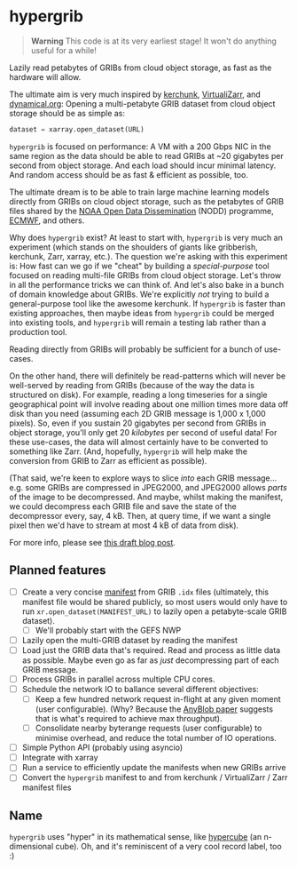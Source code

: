 # hypergrib

> **Warning**
> This code is at its very earliest stage! It won't do anything useful for a while!

Lazily read petabytes of GRIBs from cloud object storage, as fast as the hardware will allow.

The ultimate aim is very much inspired by [kerchunk](https://fsspec.github.io/kerchunk/), [VirtualiZarr](https://github.com/zarr-developers/VirtualiZarr), and [dynamical.org](https://dynamical.org): Opening a multi-petabyte GRIB dataset from cloud object storage should be as simple as:

```python
dataset = xarray.open_dataset(URL)
```

`hypergrib` is focused on performance: A VM with a 200 Gbps NIC in the same region as the data should be able to read GRIBs at ~20 gigabytes per second from object storage. And each load should incur minimal latency. And random access should be as fast & efficient as possible, too.

The ultimate dream is to be able to train large machine learning models directly from GRIBs on cloud object storage, such as the petabytes of GRIB files shared by the [NOAA Open Data Dissemination](https://www.noaa.gov/nodd) (NODD) programme, [ECMWF](https://www.ecmwf.int/en/forecasts/datasets/open-data), and others.

Why does `hypergrib` exist? At least to start with, `hypergrib` is very much an experiment (which stands on the shoulders of giants like gribberish, kerchunk, Zarr, xarray, etc.). The question we're asking with this experiment is: How fast can we go if we "cheat" by building a _special-purpose_ tool focused on reading multi-file GRIBs from cloud object storage. Let's throw in all the performance tricks we can think of. And let's also bake in a bunch of domain knowledge about GRIBs. We're explicitly _not_ trying to build a general-purpose tool like the awesome kerchunk. If `hypergrib` is faster than existing approaches, then maybe ideas from `hypergrib` could be merged into existing tools, and `hypergrib` will remain a testing lab rather than a production tool.

Reading directly from GRIBs will probably be sufficient for a bunch of use-cases.

On the other hand, there will definitely be read-patterns which will never be well-served by reading from GRIBs (because of the way the data is structured on disk). For example, reading a long timeseries for a single geographical point will involve reading about one million times more data off disk than you need (assuming each 2D GRIB message is 1,000 x 1,000 pixels). So, even if you sustain 20 gigabytes per second from GRIBs in object storage, you'll only get 20 _kilobytes_ per second of useful data! For these use-cases, the data will almost certainly have to be converted to something like Zarr. (And, hopefully, `hypergrib` will help make the conversion from GRIB to Zarr as efficient as possible).

(That said, we're keen to explore ways to slice _into_ each GRIB message... e.g. some GRIBs are compressed in JPEG2000, and JPEG2000 allows _parts_ of the image to be decompressed. And maybe, whilst making the manifest, we could decompress each GRIB file and save the state of the decompressor every, say, 4 kB. Then, at query time, if we want a single pixel then we'd have to stream at most 4 kB of data from disk).

For more info, please see [this draft blog post](https://docs.google.com/document/d/1IHoAY3hnAu4aCJ1Vb62lQHI_GmIcMYMTkdM-nUbjmQ0).

## Planned features
- [ ] Create a very concise [manifest](https://github.com/JackKelly/hypergrib/issues/1) from GRIB `.idx` files (ultimately, this manifest file would be shared publicly, so most users would only have to run `xr.open_dataset(MANIFEST_URL)` to lazily open a petabyte-scale GRIB dataset).
  - [ ] We'll probably start with the GEFS NWP
- [ ] Lazily open the multi-GRIB dataset by reading the manifest
- [ ] Load just the GRIB data that's required. Read and process as little data as possible. Maybe even go as far as _just_ decompressing part of each GRIB message.
- [ ] Process GRIBs in parallel across multiple CPU cores.
- [ ] Schedule the network IO to ballance several different objectives:
  - [ ] Keep a few hundred network request in-flight at any given moment (user configurable). (Why? Because the [AnyBlob paper](https://www.vldb.org/pvldb/vol16/p2769-durner.pdf) suggests that is what's required to achieve max throughput).
  - [ ] Consolidate nearby byterange requests (user configurable) to minimise overhead, and reduce the total number of IO operations.
- [ ] Simple Python API (probably using asyncio)
- [ ] Integrate with xarray
- [ ] Run a service to efficiently update the manifests when new GRIBs arrive
- [ ] Convert the `hypergrib` manifest to and from kerchunk / VirtualiZarr / Zarr manifest files

## Name

`hypergrib` uses "hyper" in its mathematical sense, like [hypercube](https://en.wikipedia.org/wiki/Hypercube) (an n-dimensional cube). Oh, and it's reminiscent of a very cool record label, too :)
